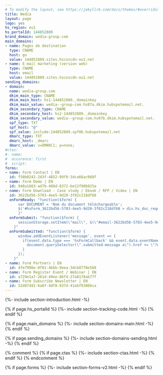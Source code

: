 ```yaml
---
# To modify the layout, see https://jekyllrb.com/docs/themes/#overriding-theme-defaults
title: Wedia
layout: page
logo: yes
hs_region: eu1
hs_portalId: 144852889
brand_domain: wedia-group.com
main_domains:
- name: Pages de destination	
  type: CNAME
  host: go
  value: 144852889.sites.hscoscdn-eu1.net
- name: E-mail marketing (version web)
  type: CNAME
  host: email
  value: 144852889.sites.hscoscdn-eu1.net
sending_domains:
- domain:
  name: wedia-group.com
  dkim_main_type: CNAME
  dkim_main_host: hs1-144852889._domainkey
  dkim_main_value: wedia--group-com.hs07a.dkim.hubspotemail.net.
  dkim_secondary_type: CNAME
  dkim_secondary_host: hs2-144852889._domainkey
  dkim_secondary_value: wedia--group-com.hs07b.dkim.hubspotemail.net.
  spf_type: TXT
  spf_host: "@"
  spf_value: include:144852889.spf06.hubspotemail.net
  dmarc_type: TXT
  dmarc_host: _dmarc
  dmarc_value: v=DMARC1; p=none;
#ctas:
#- name:
#  occurence: first
#  script:
forms:
- name: Form Contact | EN
  id: f50b0242-243f-4852-99f0-34ca66ac968f
- name: Form Demo | EN
  id: 948a1663-ad7b-408d-8372-be12f98b925a
- name: Form Download - Case study / Ebook / RFP / Video | EN
  id: 3622bd56-5703-4ee5-9d20-3f82c218df68
  onFormReady: "function($form) {
      var DOCUMENT = 'Nom du document téléchargeable';
      $('#hsForm_3622bd56-5703-4ee5-9d20-3f82c218df68 > div.hs_doc_request_form.hs-doc_request_form.hs-fieldtype-text.field.hs-form-field > div > input').val(DOCUMENT).change();
      }"
  onFormSubmit: "function($form) {
      sessionStorage.setItem(\"mail\", $(\"#email-3622bd56-5703-4ee5-9d20-3f82c218df68\")[0].value);
    }"
  onFormSubmitted: "function($form) {
      window.addEventListener('message', event => {
        if(event.data.type === 'hsFormCallback' && event.data.eventName === 'onFormSubmitted') {
          document.querySelector(\".submitted-message a\").href += \"?email=\"+ sessionStorage.getItem(\"mail\");
        }
      });
    }"
- name: Form Partners | EN
  id: 4fe7996e-0f01-4bbb-9eea-3dcb8770e568
- name: Form Register Event / Webinar | EN
  id: a729e1a7-261d-49ee-86fd-27a8178ab77f
- name: Form Subscribe Newsletter | EN
  id: 52d87dd1-6a0f-4df8-937d-41ebf93066ca
---
```


{%- include section-introduction.html -%}

{% if page.hs_portalId %}
    {%- include section-tracking-code.html -%}
{% endif %}

{% if page.main_domains %}
    {%- include section-domains-main.html -%}
{% endif %}


{% if page.sending_domains %}
    {%- include section-domains-sending.html -%}
{% endif %}

{% comment %}
{% if page.ctas %}
    {%- include section-ctas.html -%}
{% endif %}
{% endcomment %}

{% if page.forms %}
    {%- include section-forms-v2.html -%}
{% endif %}